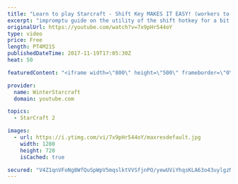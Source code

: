 ```yaml
---
title: "Learn to play Starcraft - Shift Key MAKES IT EASY! (workers to gas, waypoints, ctrl grps, moving)"
excerpt: "impromptu guide on the utility of the shift hotkey for a bit of everything"
originalUrl: https://youtube.com/watch?v=7x9pHr544oY
type: video
price: Free
length: PT4M21S
publishedDateTime: 2017-11-19T17:05:30Z
heat: 50

featuredContent: "<iframe width=\"800\" height=\"500\" frameborder=\"0\" src=\"https://www.youtube.com/embed/7x9pHr544oY\" allow=\"accelerometer; autoplay; encrypted-media; gyroscope; picture-in-picture\" allowfullscreen></iframe>"

provider:
  name: WinterStarcraft
  domain: youtube.com

topics:
  - StarCraft 2

images:
  - url: https://i.ytimg.com/vi/7x9pHr544oY/maxresdefault.jpg
    width: 1280
    height: 720
    isCached: true

secured: "V4Z1qnVFoNg8WfQuSpWpV5mqslktVVSfjnPO/yewUViYhqsKLA63o43uylgzMsst/bLqXUOfAcuq14ct+n8FlrpAHVyd0zUgpi1KIgA1ZTlqrrNQbo2al5k3hqbo/2Lwj7i+NN5Kzj1FlAzd02pBU7hwN7cdy1nbQQc61sNXCMM+Z9f/8BCFpoAU+rfDh+i+AnZ+rtHMD8dtekPRZ26J6jFmsJ7ftvmKUkRFmD/z8E4/luVLOokjyWfF7fIrUbakgmXCNwyU7uy0i0hTQHItYijWk93ytloYbK8RE/GPtnDktYHpfFCRH1WGjN+HmvZJowsw0Dj++QDH+0gltjgW6DgbRr0wbFkrvRQcalLq/1BJ5lcz/Mw/KxXXraetsuPOs8kvy91fOi1EY9PDeXuDNIUv/FO3LOMGnzmGvJi1DSs=;owOHAHReDXXz83B8HREkbw=="
---
```


